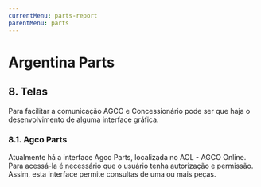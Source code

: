 ```yaml
---
currentMenu: parts-report
parentMenu: parts
---
```


# Argentina Parts

## 8. Telas 
Para facilitar a comunicação AGCO e Concessionário pode ser que haja o desenvolvimento de alguma interface gráfica.

### 8.1. Agco Parts
Atualmente há a interface Agco Parts, localizada no AOL - AGCO Online. Para acessá-la é necessário que o usuário tenha autorização e permissão. Assim, esta interface permite consultas de uma ou mais peças.



